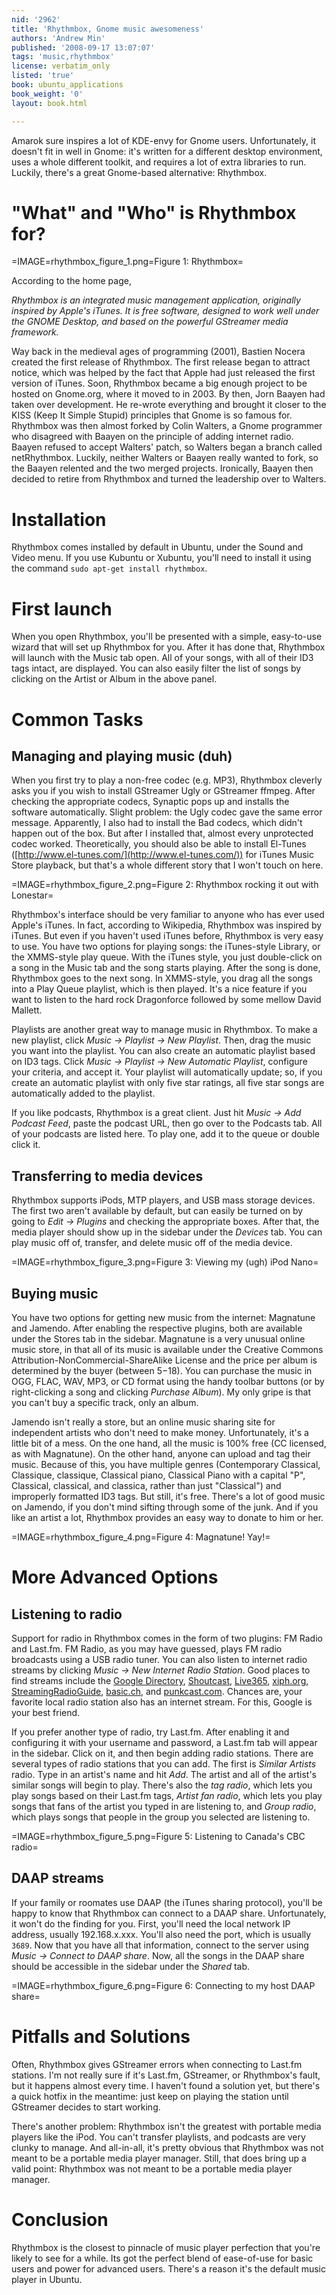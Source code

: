 ```yaml
---
nid: '2962'
title: 'Rhythmbox, Gnome music awesomeness'
authors: 'Andrew Min'
published: '2008-09-17 13:07:07'
tags: 'music,rhythmbox'
license: verbatim_only
listed: 'true'
book: ubuntu_applications
book_weight: '0'
layout: book.html

---
```

Amarok sure inspires a lot of KDE-envy for Gnome users. Unfortunately, it doesn't fit in well in Gnome: it's written for a different desktop environment, uses a whole different toolkit, and requires a lot of extra libraries to run. Luckily, there's a great Gnome-based alternative: Rhythmbox.

<!--break-->

# "What" and "Who" is Rhythmbox for?

=IMAGE=rhythmbox_figure_1.png=Figure 1: Rhythmbox=

According to the home page,

_Rhythmbox is an integrated music management application, originally inspired by Apple's iTunes. It is free software, designed to work well under the GNOME Desktop, and based on the powerful GStreamer media framework._

Way back in the medieval ages of programming (2001), Bastien Nocera created the first release of Rhythmbox. The first release began to attract notice, which was helped by the fact that Apple had just released the first version of iTunes. Soon, Rhythmbox became a big enough project to be hosted on Gnome.org, where it moved to in 2003. By then, Jorn Baayen had taken over development. He re-wrote everything and brought it closer to the KISS (Keep It Simple Stupid) principles that Gnome is so famous for. Rhythmbox was then almost forked by Colin Walters, a Gnome programmer who disagreed with Baayen on the principle of adding internet radio. Baayen refused to accept Walters' patch, so Walters began a branch called netRhythmbox. Luckily, neither Walters or Baayen really wanted to fork, so the Baayen relented and the two merged projects. Ironically, Baayen then decided to retire from Rhythmbox and turned the leadership over to Walters.

# Installation

Rhythmbox comes installed by default in Ubuntu, under the Sound and Video menu. If you use Kubuntu or Xubuntu, you'll need to install it using the command `sudo apt-get install rhythmbox`.

# First launch

When you open Rhythmbox, you'll be presented with a simple, easy-to-use wizard that will set up Rhythmbox for you. After it has done that, Rhythmbox will launch with the Music tab open. All of your songs, with all of their ID3 tags intact, are displayed. You can also easily filter the list of songs by clicking on the Artist or Album in the above panel.

# Common Tasks

## Managing and playing music (duh)

When you first try to play a non-free codec (e.g. MP3), Rhythmbox cleverly asks you if you wish to install GStreamer Ugly or GStreamer ffmpeg. After checking the appropriate codecs, Synaptic pops up and installs the software automatically. Slight problem: the Ugly codec gave the same error message. Apparently, I also had to install the Bad codecs, which didn't happen out of the box. But after I installed that, almost every unprotected codec worked. Theoretically, you should also be able to install El-Tunes ([http://www.el-tunes.com/](http://www.el-tunes.com/)) for iTunes Music Store playback, but that's a whole different story that I won't touch on here.

=IMAGE=rhythmbox_figure_2.png=Figure 2: Rhythmbox rocking it out with Lonestar=

Rhythmbox's interface should be very familiar to anyone who has ever used Apple's iTunes. In fact, according to Wikipedia, Rhythmbox was inspired by iTunes. But even if you haven't used iTunes before, Rhythmbox is very easy to use. You have two options for playing songs: the iTunes-style Library, or the XMMS-style play queue. With the iTunes style, you just double-click on a song in the Music tab and the song starts playing. After the song is done, Rhythmbox goes to the next song. In XMMS-style, you drag all the songs into a Play Queue playlist, which is then played. It's a nice feature if you want to listen to the hard rock Dragonforce followed by some mellow David Mallett.

Playlists are another great way to manage music in Rhythmbox. To make a new playlist, click _Music → Playlist → New Playlist_. Then, drag the music you want into the playlist. You can also create an automatic playlist based on ID3 tags. Click _Music → Playlist → New Automatic Playlist_, configure your criteria, and accept it. Your playlist will automatically update; so, if you create an automatic playlist with only five star ratings, all five star songs are automatically added to the playlist.

If you like podcasts, Rhythmbox is a great client. Just hit _Music → Add Podcast Feed_, paste the podcast URL, then go over to the Podcasts tab. All of your podcasts are listed here. To play one, add it to the queue or double click it.

## Transferring to media devices

Rhythmbox supports iPods, MTP players, and USB mass storage devices. The first two aren't available by default, but can easily be turned on by going to _Edit → Plugins_ and checking the appropriate boxes. After that, the media player should show up in the sidebar under the _Devices_ tab. You can play music off of, transfer, and delete music off of the media device.

=IMAGE=rhythmbox_figure_3.png=Figure 3: Viewing my (ugh) iPod Nano=

## Buying music

You have two options for getting new music from the internet: Magnatune and Jamendo. After enabling the respective plugins, both are available under the Stores tab in the sidebar. Magnatune is a very unusual online music store, in that all of its music is available under the Creative Commons Attribution-NonCommercial-ShareAlike License and the price per album is determined by the buyer (between $5-$18). You can purchase the music in OGG, FLAC, WAV, MP3, or CD format using the handy toolbar buttons (or by right-clicking a song and clicking _Purchase Album_). My only gripe is that you can't buy a specific track, only an album.

Jamendo isn't really a store, but an online music sharing site for independent artists who don't need to make money. Unfortunately, it's a little bit of a mess. On the one hand, all the music is 100% free (CC licensed, as with Magnatune). On the other hand, anyone can upload and tag their music. Because of this, you have multiple genres (Contemporary Classical, Classique, classique, Classical piano, Classical Piano with a capital "P", Classical, classical, and classica, rather than just "Classical") and improperly formatted ID3 tags. But still, it's free. There's a lot of good music on Jamendo, if you don't mind sifting through some of the junk. And if you like an artist a lot, Rhythmbox provides an easy way to donate to him or her.

=IMAGE=rhythmbox_figure_4.png=Figure 4: Magnatune! Yay!=

# More Advanced Options

## Listening to radio

Support for radio in Rhythmbox comes in the form of two plugins: FM Radio and Last.fm. FM Radio, as you may have guessed, plays FM radio broadcasts using a USB radio tuner. You can also listen to internet radio streams by clicking _Music → New Internet Radio Station_. Good places to find streams include the [Google Directory](http://www.google.com/Top/Arts/Music/Sound_Files/MP3/Streaming/Stations/), [Shoutcast](http://www.shoutcast.com/), [Live365](http://www.live365.com/]), [xiph.org](http://dir.xiph.org/), [StreamingRadioGuide](http://streamingradioguide.com/), [basic.ch](http://www.basic.ch/), and [punkcast.com](http://www.punkcast.com/). Chances are, your favorite local radio station also has an internet stream. For this, Google is your best friend.

If you prefer another type of radio, try Last.fm. After enabling it and configuring it with your username and password, a Last.fm tab will appear in the sidebar. Click on it, and then begin adding radio stations. There are several types of radio stations that you can add. The first is _Similar Artists_ radio. Type in an artist's name and hit _Add_. The artist and all of the artist's similar songs will begin to play. There's also the _tag radio_, which lets you play songs based on their Last.fm tags, _Artist fan radio_, which lets you play songs that fans of the artist you typed in are listening to, and _Group radio_, which plays songs that people in the group you selected are listening to.

=IMAGE=rhythmbox_figure_5.png=Figure 5: Listening to Canada's CBC radio=

## DAAP streams

If your family or roomates use DAAP (the iTunes sharing protocol), you'll be happy to know that Rhythmbox can connect to a DAAP share. Unfortunately, it won't do the finding for you. First, you'll need the local network IP address, usually 192.168.x.xxx. You'll also need the port, which is usually `3689`. Now that you have all that information, connect to the server using _Music → Connect to DAAP share_. Now, all the songs in the DAAP share should be accessible in the sidebar under the _Shared_ tab.

=IMAGE=rhythmbox_figure_6.png=Figure 6: Connecting to my host DAAP share=

# Pitfalls and Solutions

Often, Rhythmbox gives GStreamer errors when connecting to Last.fm stations. I'm not really sure if it's Last.fm, GStreamer, or Rhythmbox's fault, but it happens almost every time. I haven't found a solution yet, but there's a quick hotfix in the meantime: just keep on playing the station until GStreamer decides to start working.

There's another problem: Rhythmbox isn't the greatest with portable media players like the iPod. You can't transfer playlists, and podcasts are very clunky to manage. And all-in-all, it's pretty obvious that Rhythmbox was not meant to be a portable media player manager. Still, that does bring up a valid point: Rhythmbox was not meant to be a portable media player manager.

# Conclusion

Rhythmbox is the closest to pinnacle of music player perfection that you're likely to see for a while. Its got the perfect blend of ease-of-use for basic users and power for advanced users. There's a reason it's the default music player in Ubuntu.
